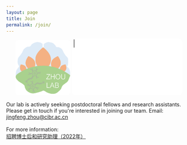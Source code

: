 ```yaml
---
layout: page
title: Join
permalink: /join/
---
```


<p align="center">
  <img width="150" style="border-radius:8px; border:0px solid #6495ED" src="/assets/zhoulab_logo_square.png">
  <img width="300" style="border-radius:8px; border:0px solid #6495ED" src="/assets/welcome_to_join_us.gif">
</p>

Our lab is actively seeking postdoctoral fellows and research assistants. Please get in touch if you're interested in joining our team. Email: [jingfeng.zhou@cibr.ac.cn](mailto:jingfeng.zhou@cibr.ac.cn)<br><br>
For more information:<br>[招聘博士后和研究助理（2022年）](hiring.md)
